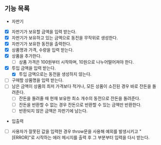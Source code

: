 ## 기능 목록

- 자판기
- [x] 자판기가 보유할 금액을 입력 받는다.
- [x] 자판기가 보유하고 있는 금액으로 동전을 무작위로 생성한다.
- [x] 자판기가 보유한 동전을 출력한다.
- [x] 상품명과 가격, 수량을 입력 받는다.
- [x] 상품을 추가한다.
  - [ ] 상품 가격은 100원부터 시작하며, 10원으로 나누어떨어져야 한다.
- [x] 투입 금액을 입력 받는다.
  - [x] 투입 금액으로는 동전을 생성하지 않는다.
- [ ] 구매할 상품명을 입력 받는다.
- [ ] 남은 금액이 상품의 최저 가격보다 적거나, 모든 상품이 소진된 경우 바로 잔돈을 돌려준다.
  - [ ] 잔돈을 돌려줄 때 현재 보유한 최소 개수의 동전으로 잔돈을 돌려준다.
  - [ ] 잔돈을 반환할 수 없는 경우 잔돈으로 반환할 수 있는 금액만 반환한다.
  - [ ] 반환되지 않은 금액은 자판기에 남는다.
- 입출력
- [ ] 사용자가 잘못된 값을 입력한 경우 throw문을 사용해 예외를 발생시키고 "[ERROR]"로 시작하는 에러 메시지를 출력 후 그 부분부터 입력을 다시 받는다.
